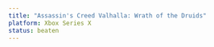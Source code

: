 ```yaml
---
title: "Assassin's Creed Valhalla: Wrath of the Druids"
platform: Xbox Series X
status: beaten
---
```

